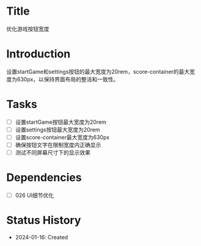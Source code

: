 # Title
优化游戏按钮宽度

# Introduction
设置startGame和settings按钮的最大宽度为20rem，score-container的最大宽度为630px，以保持界面布局的整洁和一致性。

# Tasks
- [ ] 设置startGame按钮最大宽度为20rem
- [ ] 设置settings按钮最大宽度为20rem
- [ ] 设置score-container最大宽度为630px
- [ ] 确保按钮文字在限制宽度内正确显示
- [ ] 测试不同屏幕尺寸下的显示效果

# Dependencies
- [ ] 026 UI细节优化

# Status History
- 2024-01-16: Created
